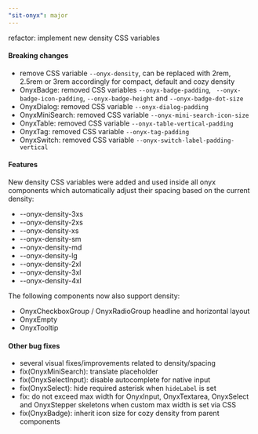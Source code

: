 ```yaml
---
"sit-onyx": major
---
```


refactor: implement new density CSS variables

#### Breaking changes

- remove CSS variable `--onyx-density`, can be replaced with 2rem, 2.5rem or 3rem accordingly for compact, default and cozy density
- OnyxBadge: removed CSS variables `--onyx-badge-padding`, ` --onyx-badge-icon-padding`, `--onyx-badge-height` and `--onyx-badge-dot-size`
- OnyxDialog: removed CSS variable `--onyx-dialog-padding`
- OnyxMiniSearch: removed CSS variable `--onyx-mini-search-icon-size`
- OnyxTable: removed CSS variable `--onyx-table-vertical-padding`
- OnyxTag: removed CSS variable `--onyx-tag-padding`
- OnyxSwitch: removed CSS variable `--onyx-switch-label-padding-vertical`

#### Features

New density CSS variables were added and used inside all onyx components which automatically adjust their spacing based on the current density:

- --onyx-density-3xs
- --onyx-density-2xs
- --onyx-density-xs
- --onyx-density-sm
- --onyx-density-md
- --onyx-density-lg
- --onyx-density-2xl
- --onyx-density-3xl
- --onyx-density-4xl

The following components now also support density:

- OnyxCheckboxGroup / OnyxRadioGroup headline and horizontal layout
- OnyxEmpty
- OnyxTooltip

#### Other bug fixes

- several visual fixes/improvements related to density/spacing
- fix(OnyxMiniSearch): translate placeholder
- fix(OnyxSelectInput): disable autocomplete for native input
- fix(OnyxSelect): hide required asterisk when `hideLabel` is set
- fix: do not exceed max width for OnyxInput, OnyxTextarea, OnyxSelect and OnyxStepper skeletons when custom max width is set via CSS
- fix(OnyxBadge): inherit icon size for cozy density from parent components
